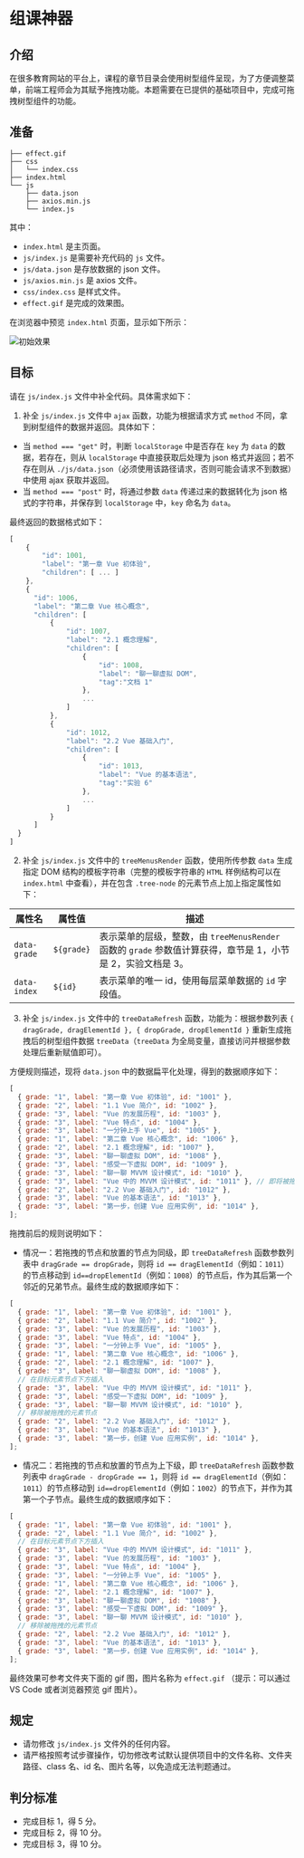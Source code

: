 # 组课神器

## 介绍

在很多教育网站的平台上，课程的章节目录会使用树型组件呈现，为了方便调整菜单，前端工程师会为其赋予拖拽功能。本题需要在已提供的基础项目中，完成可拖拽树型组件的功能。

## 准备

```text
├── effect.gif
├── css
│   └── index.css
├── index.html
└── js
    ├── data.json
    ├── axios.min.js
    └── index.js
```

其中：

- `index.html` 是主页面。
- `js/index.js` 是需要补充代码的 `js` 文件。
- `js/data.json` 是存放数据的 json 文件。
- `js/axios.min.js` 是 axios 文件。
- `css/index.css` 是样式文件。
- `effect.gif` 是完成的效果图。

在浏览器中预览 `index.html` 页面，显示如下所示：

![初始效果](https://doc.shiyanlou.com/courses/15926/1723100/f48cd3f910fe2d8d832e5b16fc5cba1e-0)

## 目标

请在 `js/index.js` 文件中补全代码。具体需求如下：

1. 补全 `js/index.js` 文件中 `ajax` 函数，功能为根据请求方式 `method` 不同，拿到树型组件的数据并返回。具体如下：

- 当 `method === "get"` 时，判断 `localStorage` 中是否存在 `key` 为 `data` 的数据，若存在，则从 `localStorage` 中直接获取后处理为 json 格式并返回；若不存在则从 `./js/data.json`（必须使用该路径请求，否则可能会请求不到数据）中使用 ajax 获取并返回。
- 当 `method === "post"` 时，将通过参数 `data` 传递过来的数据转化为 json 格式的字符串，并保存到 `localStorage` 中，`key` 命名为 `data`。

最终返回的数据格式如下：

```js
[
    {
        "id": 1001,
        "label": "第一章 Vue 初体验",
        "children": [ ... ]
    },
    {
      "id": 1006,
      "label": "第二章 Vue 核心概念",
      "children": [
          {
              "id": 1007,
              "label": "2.1 概念理解",
              "children": [
                  {
                      "id": 1008,
                      "label": "聊一聊虚拟 DOM",
                      "tag":"文档 1"
                  },
                  ...
              ]
          },
          {
              "id": 1012,
              "label": "2.2 Vue 基础入门",
              "children": [
                  {
                      "id": 1013,
                      "label": "Vue 的基本语法",
                      "tag":"实验 6"
                  },
                  ...
              ]
          }
      ]
  }
]
```

2. 补全 `js/index.js` 文件中的 `treeMenusRender` 函数，使用所传参数 `data` 生成指定 DOM 结构的模板字符串（完整的模板字符串的 `HTML` 样例结构可以在 `index.html` 中查看），并在包含 `.tree-node` 的元素节点上加上指定属性如下：

| 属性名       | 属性值     | 描述                                                                                                         |
| ------------ | ---------- | ------------------------------------------------------------------------------------------------------------ |
| `data-grade` | `${grade}` | 表示菜单的层级，整数，由 `treeMenusRender` 函数的 `grade` 参数值计算获得，章节是 1，小节是 2，实验文档是 3。 |
| `data-index` | `${id}`    | 表示菜单的唯一 id，使用每层菜单数据的 `id` 字段值。                                                          |

3. 补全 `js/index.js` 文件中的 `treeDataRefresh` 函数，功能为：根据参数列表 `{ dragGrade, dragElementId }, { dropGrade, dropElementId }` 重新生成拖拽后的树型组件数据 `treeData`（`treeData` 为全局变量，直接访问并根据参数处理后重新赋值即可）。

方便规则描述，现将 `data.json` 中的数据扁平化处理，得到的数据顺序如下：

```js
[
  { grade: "1", label: "第一章 Vue 初体验", id: "1001" },
  { grade: "2", label: "1.1 Vue 简介", id: "1002" },
  { grade: "3", label: "Vue 的发展历程", id: "1003" },
  { grade: "3", label: "Vue 特点", id: "1004" },
  { grade: "3", label: "一分钟上手 Vue", id: "1005" },
  { grade: "1", label: "第二章 Vue 核心概念", id: "1006" },
  { grade: "2", label: "2.1 概念理解", id: "1007" },
  { grade: "3", label: "聊一聊虚拟 DOM", id: "1008" },
  { grade: "3", label: "感受一下虚拟 DOM", id: "1009" },
  { grade: "3", label: "聊一聊 MVVM 设计模式", id: "1010" },
  { grade: "3", label: "Vue 中的 MVVM 设计模式", id: "1011" }, // 即将被拖拽的元素节点
  { grade: "2", label: "2.2 Vue 基础入门", id: "1012" },
  { grade: "3", label: "Vue 的基本语法", id: "1013" },
  { grade: "3", label: "第一步，创建 Vue 应用实例", id: "1014" },
];
```

拖拽前后的规则说明如下：

- 情况一：若拖拽的节点和放置的节点为同级，即 `treeDataRefresh` 函数参数列表中 `dragGrade == dropGrade`，则将 `id == dragElementId`（例如：`1011`）的节点移动到 `id==dropElementId`（例如：`1008`）的节点后，作为其后第一个邻近的兄弟节点。最终生成的数据顺序如下：

```js
[
  { grade: "1", label: "第一章 Vue 初体验", id: "1001" },
  { grade: "2", label: "1.1 Vue 简介", id: "1002" },
  { grade: "3", label: "Vue 的发展历程", id: "1003" },
  { grade: "3", label: "Vue 特点", id: "1004" },
  { grade: "3", label: "一分钟上手 Vue", id: "1005" },
  { grade: "1", label: "第二章 Vue 核心概念", id: "1006" },
  { grade: "2", label: "2.1 概念理解", id: "1007" },
  { grade: "3", label: "聊一聊虚拟 DOM", id: "1008" },
  // 在目标元素节点下方插入
  { grade: "3", label: "Vue 中的 MVVM 设计模式", id: "1011" },
  { grade: "3", label: "感受一下虚拟 DOM", id: "1009" },
  { grade: "3", label: "聊一聊 MVVM 设计模式", id: "1010" },
  // 移除被拖拽的元素节点
  { grade: "2", label: "2.2 Vue 基础入门", id: "1012" },
  { grade: "3", label: "Vue 的基本语法", id: "1013" },
  { grade: "3", label: "第一步，创建 Vue 应用实例", id: "1014" },
];
```

- 情况二：若拖拽的节点和放置的节点为上下级，即 `treeDataRefresh` 函数参数列表中 `dragGrade - dropGrade == 1`，则将 `id == dragElementId`（例如：`1011`）的节点移动到 `id==dropElementId`（例如：`1002`）的节点下，并作为其第一个子节点。最终生成的数据顺序如下：

```js
[
  { grade: "1", label: "第一章 Vue 初体验", id: "1001" },
  { grade: "2", label: "1.1 Vue 简介", id: "1002" },
  // 在目标元素节点下方插入
  { grade: "3", label: "Vue 中的 MVVM 设计模式", id: "1011" },
  { grade: "3", label: "Vue 的发展历程", id: "1003" },
  { grade: "3", label: "Vue 特点", id: "1004" },
  { grade: "3", label: "一分钟上手 Vue", id: "1005" },
  { grade: "1", label: "第二章 Vue 核心概念", id: "1006" },
  { grade: "2", label: "2.1 概念理解", id: "1007" },
  { grade: "3", label: "聊一聊虚拟 DOM", id: "1008" },
  { grade: "3", label: "感受一下虚拟 DOM", id: "1009" },
  { grade: "3", label: "聊一聊 MVVM 设计模式", id: "1010" },
  // 移除被拖拽的元素节点
  { grade: "2", label: "2.2 Vue 基础入门", id: "1012" },
  { grade: "3", label: "Vue 的基本语法", id: "1013" },
  { grade: "3", label: "第一步，创建 Vue 应用实例", id: "1014" },
];
```

最终效果可参考文件夹下面的 gif 图，图片名称为 `effect.gif` （提示：可以通过 VS Code 或者浏览器预览 gif 图片）。

## 规定

- 请勿修改 `js/index.js` 文件外的任何内容。
- 请严格按照考试步骤操作，切勿修改考试默认提供项目中的文件名称、文件夹路径、class 名、id 名、图片名等，以免造成无法判题通过。

## 判分标准

- 完成目标 1，得 5 分。
- 完成目标 2，得 10 分。
- 完成目标 3，得 10 分。
